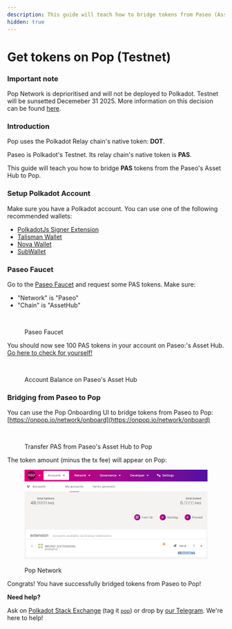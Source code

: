 ```yaml
---
description: This guide will teach how to bridge tokens from Paseo (Asset Hub) to Pop
hidden: true
---
```


# Get tokens on Pop (Testnet)

### Important note <a href="#important-note" id="important-note"></a>

Pop Network is deprioritised and will not be deployed to Polkadot. Testnet will be sunsetted Decemeber 31 2025. More information on this decision can be found [here](https://forum.polkadot.network/t/final-update-pop-network-treasury-proposal-683/14663).

### Introduction

Pop uses the Polkadot Relay chain's native token: **DOT**.&#x20;

Paseo is Polkadot's Testnet. Its relay chain's native token is **PAS**.

This guide will teach you how to bridge **PAS** tokens from the Paseo's Asset Hub to Pop.

### Setup Polkadot Account <a href="#setup-polkadot-account" id="setup-polkadot-account"></a>

Make sure you have a Polkadot account. You can use one of the following recommended wallets:

* [PolkadotJs Signer Extension](https://polkadot.js.org/extension/)
* [Talisman Wallet](https://www.talisman.xyz/)
* [Nova Wallet](https://novawallet.io/)
* [SubWallet](https://www.subwallet.app/)

### Paseo Faucet <a href="#paseo-faucet" id="paseo-faucet"></a>

Go to the [Paseo Faucet](https://faucet.polkadot.io/) and request some PAS tokens. Make sure:

* "Network" is "Paseo"
* "Chain" is "AssetHub"

<figure><img src="../.gitbook/assets/Screenshot 2025-03-18 at 3.03.51 PM.png" alt=""><figcaption><p>Paseo Faucet</p></figcaption></figure>

You should now see 100 PAS tokens in your account on Paseo:'s Asset Hub. [Go here to check for yourself!](https://polkadot.js.org/apps/?rpc=wss%3A%2F%2Fasset-hub-paseo.dotters.network#/accounts)



<figure><img src="../.gitbook/assets/Screenshot 2025-03-18 at 3.11.11 PM.png" alt=""><figcaption><p>Account Balance on Paseo's Asset Hub</p></figcaption></figure>

### Bridging from Paseo to Pop <a href="#bridging-from-paseo-to-pop-network" id="bridging-from-paseo-to-pop-network"></a>

You can use the Pop Onboarding UI to bridge tokens from Paseo to Pop: [https://onpop.io/network/onboard](https://onpop.io/network/onboard)

<figure><img src="../.gitbook/assets/Screenshot 2025-03-18 at 3.07.43 PM.png" alt=""><figcaption><p>Transfer PAS from Paseo's Asset Hub to Pop</p></figcaption></figure>

The token amount (minus the tx fee) will appear on Pop:

<figure><img src="../.gitbook/assets/image (6).png" alt=""><figcaption><p>Pop Network</p></figcaption></figure>

Congrats! You have successfully bridged tokens from Paseo to Pop!

**Need help?**

Ask on [Polkadot Stack Exchange](https://polkadot.stackexchange.com/) (tag it [`pop`](https://substrate.stackexchange.com/tags/pop/info)) or drop by [our Telegram](https://t.me/onpopio). We're here to help!

